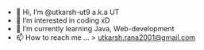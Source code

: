- 👋 Hi, I’m @utkarsh-ut9 a.k.a UT
- 👀 I’m interested in coding xD 
- 🌱 I’m currently learning Java, Web-development
- 📫 How to reach me ... > utkarsh.rana2001@gmail.com

<!---
utkarsh-ut9/utkarsh-ut9 is a ✨ special ✨ repository because its `README.md` (this file) appears on your GitHub profile.
You can click the Preview link to take a look at your changes.
--->
